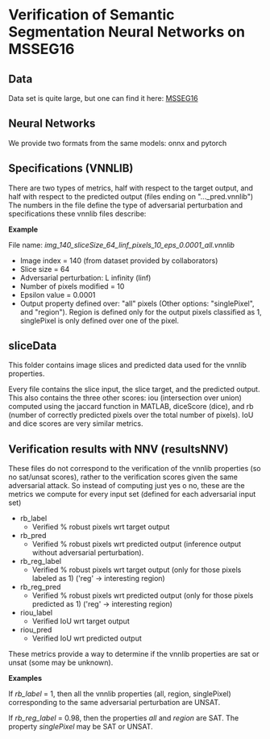 # Verification of Semantic Segmentation Neural Networks on MSSEG16

## Data
Data set is quite large, but one can find it here: [MSSEG16](https://portal.fli-iam.irisa.fr/msseg-challenge/english-msseg-data/)

## Neural Networks
We provide two formats from the same models: onnx and pytorch

## Specifications (VNNLIB)

There are two types of metrics, half with respect to the target output, and half with respect to the predicted output (files ending on "..._pred.vnnlib")
The numbers in the file define the type of adversarial perturbation and specifications these vnnlib files describe:

__Example__

File name: *img_140_sliceSize_64_linf_pixels_10_eps_0.0001_all.vnnlib*

  - Image index = 140 (from dataset provided by collaborators)
  - Slice size = 64
  - Adversarial perturbation: L infinity (linf)
  - Number of pixels modified = 10
  - Epsilon value = 0.0001
  - Output property defined over: "all" pixels (Other options: "singlePixel", and "region"). Region is defined only for the output pixels classified as 1, singlePixel is only defined over one of the pixel.

## sliceData
This folder contains image slices and predicted data used for the vnnlib properties.

Every file contains the slice input, the slice target, and the predicted output. This also contains the three other scores: iou (intersection over union) computed using the jaccard function in MATLAB, diceScore (dice), and rb (number of correctly predicted pixels over the total number of pixels).
IoU and dice scores are very similar metrics.

## Verification results with NNV (resultsNNV)

These files do not correspond to the verification of the vnnlib properties (so no sat/unsat scores), rather to the verification scores given the same adversarial attack. So instead of computing just yes o no, these are the metrics we compute for every input set (defined for each adversarial input set)

  - rb_label
     - Verified % robust pixels wrt target output
  - rb_pred
    - Verified % robust pixels wrt predicted output (inference output without adversarial perturbation).
  - rb_reg_label
    - Verified % robust pixels wrt target output (only for those pixels labeled as 1) ('reg' -> interesting region)
  - rb_reg_pred
    - Verified % robust pixels wrt predicted output (only for those pixels predicted as 1) ('reg' -> interesting region)
  - riou_label
    - Verified IoU wrt target output
  - riou_pred
    - Verified IoU wrt predicted output

These metrics provide a way to determine if the vnnlib properties are sat or unsat (some may be unknown).

__Examples__

If _rb_label_ = 1, then all the vnnlib properties (all, region, singlePixel) corresponding to the same adversarial perturbation are UNSAT. 

If _rb_reg_label_ = 0.98, then the properties _all_ and _region_ are SAT. The property _singlePixel_ may be SAT or UNSAT.
